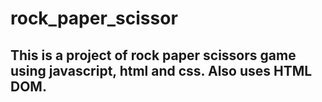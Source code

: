 # rock_paper_scissor
## This is a project of rock paper scissors game using javascript, html and css. Also uses HTML DOM.
